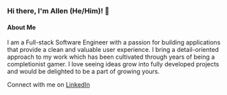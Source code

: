 ### Hi there, I'm Allen (He/Him)! 👋

<!--
**average-alien/average-alien** is a ✨ _special_ ✨ repository because its `README.md` (this file) appears on your GitHub profile.

Here are some ideas to get you started:

- 🔭 I’m currently working on ...
- 🌱 I’m currently learning ...
- 👯 I’m looking to collaborate on ...
- 🤔 I’m looking for help with ...
- 💬 Ask me about ...
- 📫 How to reach me: ...
- 😄 Pronouns: ...
- ⚡ Fun fact: ...
-->

#### About Me

I am a Full-stack Software Engineer with a passion for building applications that provide a clean and valuable user experience. I bring a detail-oriented approach to my work which has been cultivated through years of being a completionist gamer. I love seeing ideas grow into fully developed projects and would be delighted to be a part of growing yours.

Connect with me on [LinkedIn](https://www.linkedin.com/in/allen-tang13/)
